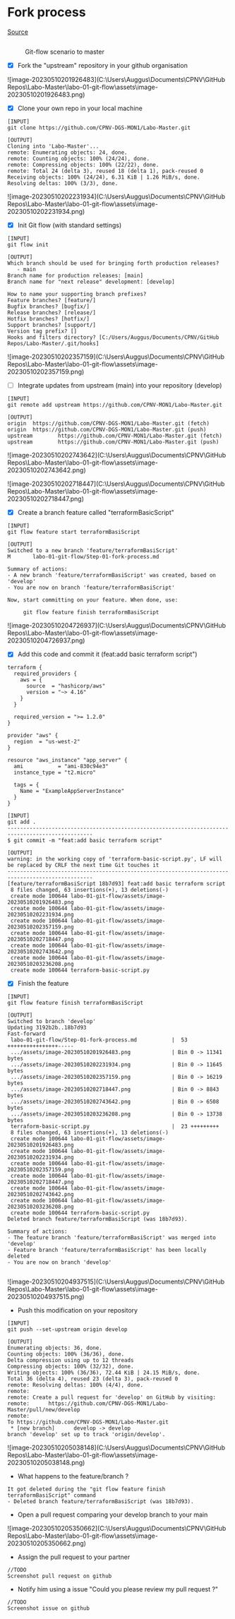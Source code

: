 # Fork process

[Source](https://docs.github.com/en/get-started/quickstart/fork-a-repo)

<figure><img src="../../.gitbook/assets/image (4).png" alt=""><figcaption><p>Git-flow scenario to master</p></figcaption></figure>

* [x] Fork the "upstream" repository in your github organisation

![image-20230510201926483](C:\Users\Auggus\Documents\CPNV\GitHub Repos\Labo-Master\labo-01-git-flow\assets\image-20230510201926483.png)

* [x] Clone your own repo in your local machine

```
[INPUT]
git clone https://github.com/CPNV-DGS-MON1/Labo-Master.git

[OUTPUT]
Cloning into 'Labo-Master'...
remote: Enumerating objects: 24, done.
remote: Counting objects: 100% (24/24), done.
remote: Compressing objects: 100% (22/22), done.
remote: Total 24 (delta 3), reused 18 (delta 1), pack-reused 0
Receiving objects: 100% (24/24), 6.31 KiB | 1.26 MiB/s, done.
Resolving deltas: 100% (3/3), done.

```

![image-20230510202231934](C:\Users\Auggus\Documents\CPNV\GitHub Repos\Labo-Master\labo-01-git-flow\assets\image-20230510202231934.png)

* [x] Init Git flow (with standard settings)

```
[INPUT]
git flow init

[OUTPUT]
Which branch should be used for bringing forth production releases?
   - main
Branch name for production releases: [main]
Branch name for "next release" development: [develop]

How to name your supporting branch prefixes?
Feature branches? [feature/]
Bugfix branches? [bugfix/]
Release branches? [release/]
Hotfix branches? [hotfix/]
Support branches? [support/]
Version tag prefix? []
Hooks and filters directory? [C:/Users/Auggus/Documents/CPNV/GitHub Repos/Labo-Master/.git/hooks]
```

![image-20230510202357159](C:\Users\Auggus\Documents\CPNV\GitHub Repos\Labo-Master\labo-01-git-flow\assets\image-20230510202357159.png)

* [ ] Integrate updates from upstream (main) into your repository (develop)

```
[INPUT]
git remote add upstream https://github.com/CPNV-MON1/Labo-Master.git

[OUTPUT]
origin  https://github.com/CPNV-DGS-MON1/Labo-Master.git (fetch)
origin  https://github.com/CPNV-DGS-MON1/Labo-Master.git (push)
upstream        https://github.com/CPNV-MON1/Labo-Master.git (fetch)
upstream        https://github.com/CPNV-MON1/Labo-Master.git (push)
```

![image-20230510202743642](C:\Users\Auggus\Documents\CPNV\GitHub Repos\Labo-Master\labo-01-git-flow\assets\image-20230510202743642.png)

![image-20230510202718447](C:\Users\Auggus\Documents\CPNV\GitHub Repos\Labo-Master\labo-01-git-flow\assets\image-20230510202718447.png)

* [x] Create a branch feature called "terraformBasicScript"

```
[INPUT]
git flow feature start terraformBasiScript

[OUTPUT]
Switched to a new branch 'feature/terraformBasiScript'
M       labo-01-git-flow/Step-01-fork-process.md

Summary of actions:
- A new branch 'feature/terraformBasiScript' was created, based on 'develop'
- You are now on branch 'feature/terraformBasiScript'

Now, start committing on your feature. When done, use:

     git flow feature finish terraformBasiScript

```

![image-20230510204726937](C:\Users\Auggus\Documents\CPNV\GitHub Repos\Labo-Master\labo-01-git-flow\assets\image-20230510204726937.png)

* [x] Add this code and commit it (feat:add basic terraform script")

```
terraform {
  required_providers {
    aws = {
      source  = "hashicorp/aws"
      version = "~> 4.16"
    }
  }

  required_version = ">= 1.2.0"
}

provider "aws" {
  region  = "us-west-2"
}

resource "aws_instance" "app_server" {
  ami           = "ami-830c94e3"
  instance_type = "t2.micro"

  tags = {
    Name = "ExampleAppServerInstance"
  }
}
```

```
[INPUT]
git add . 
-------------------------------------------------------------------------------------------------
$ git commit -m "feat:add basic terraform script"

[OUTPUT]
warning: in the working copy of 'terraform-basic-script.py', LF will be replaced by CRLF the next time Git touches it
-------------------------------------------------------------------------------------------------
[feature/terraformBasiScript 18b7d93] feat:add basic terraform script
 8 files changed, 63 insertions(+), 13 deletions(-)
 create mode 100644 labo-01-git-flow/assets/image-20230510201926483.png
 create mode 100644 labo-01-git-flow/assets/image-20230510202231934.png
 create mode 100644 labo-01-git-flow/assets/image-20230510202357159.png
 create mode 100644 labo-01-git-flow/assets/image-20230510202718447.png
 create mode 100644 labo-01-git-flow/assets/image-20230510202743642.png
 create mode 100644 labo-01-git-flow/assets/image-20230510203236208.png
 create mode 100644 terraform-basic-script.py

```

* [x] Finish the feature

```
[INPUT]
git flow feature finish terraformBasiScript

[OUTPUT]
Switched to branch 'develop'
Updating 3192b2b..18b7d93
Fast-forward
 labo-01-git-flow/Step-01-fork-process.md           |  53 ++++++++++++++++-----
 .../assets/image-20230510201926483.png             | Bin 0 -> 11341 bytes
 .../assets/image-20230510202231934.png             | Bin 0 -> 11645 bytes
 .../assets/image-20230510202357159.png             | Bin 0 -> 16219 bytes
 .../assets/image-20230510202718447.png             | Bin 0 -> 8843 bytes
 .../assets/image-20230510202743642.png             | Bin 0 -> 6508 bytes
 .../assets/image-20230510203236208.png             | Bin 0 -> 13738 bytes
 terraform-basic-script.py                          |  23 +++++++++
 8 files changed, 63 insertions(+), 13 deletions(-)
 create mode 100644 labo-01-git-flow/assets/image-20230510201926483.png
 create mode 100644 labo-01-git-flow/assets/image-20230510202231934.png
 create mode 100644 labo-01-git-flow/assets/image-20230510202357159.png
 create mode 100644 labo-01-git-flow/assets/image-20230510202718447.png
 create mode 100644 labo-01-git-flow/assets/image-20230510202743642.png
 create mode 100644 labo-01-git-flow/assets/image-20230510203236208.png
 create mode 100644 terraform-basic-script.py
Deleted branch feature/terraformBasiScript (was 18b7d93).

Summary of actions:
- The feature branch 'feature/terraformBasiScript' was merged into 'develop'
- Feature branch 'feature/terraformBasiScript' has been locally deleted
- You are now on branch 'develop'


```

![image-20230510204937515](C:\Users\Auggus\Documents\CPNV\GitHub Repos\Labo-Master\labo-01-git-flow\assets\image-20230510204937515.png)

* Push this modification on your repository

```
[INPUT]
git push --set-upstream origin develop

[OUTPUT]
Enumerating objects: 36, done.
Counting objects: 100% (36/36), done.
Delta compression using up to 12 threads
Compressing objects: 100% (32/32), done.
Writing objects: 100% (36/36), 72.44 KiB | 24.15 MiB/s, done.
Total 36 (delta 4), reused 23 (delta 3), pack-reused 0
remote: Resolving deltas: 100% (4/4), done.
remote:
remote: Create a pull request for 'develop' on GitHub by visiting:
remote:      https://github.com/CPNV-DGS-MON1/Labo-Master/pull/new/develop
remote:
To https://github.com/CPNV-DGS-MON1/Labo-Master.git
 * [new branch]      develop -> develop
branch 'develop' set up to track 'origin/develop'.

```

![image-20230510205038148](C:\Users\Auggus\Documents\CPNV\GitHub Repos\Labo-Master\labo-01-git-flow\assets\image-20230510205038148.png)

* What happens to the feature/branch ?

```
It got deleted during the "git flow feature finish terraformBasiScript" command
- Deleted branch feature/terraformBasiScript (was 18b7d93).
```

* Open a pull request comparing your develop branch to your main

![image-20230510205350662](C:\Users\Auggus\Documents\CPNV\GitHub Repos\Labo-Master\labo-01-git-flow\assets\image-20230510205350662.png)

* Assign the pull request to your partner

```
//TODO
Screenshot pull request on github
```

* Notify him using a issue "Could you please review my pull request ?"

```
//TODO
Screenshot issue on github
```
